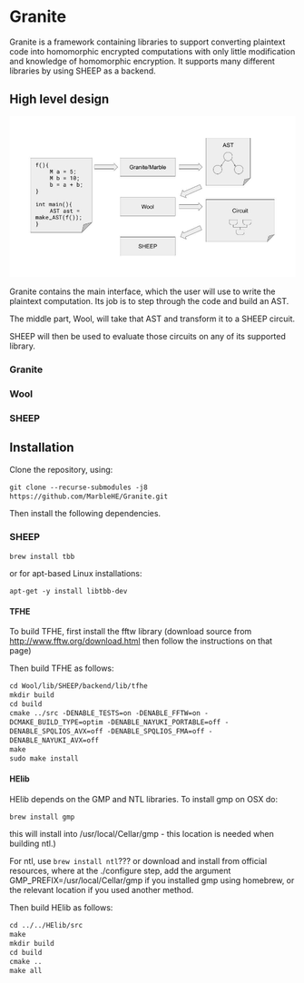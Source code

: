 # Granite

Granite is a framework containing libraries to support converting plaintext code into homomorphic encrypted computations with only little modification and knowledge of homomorphic encryption. It supports many different libraries by using SHEEP as a backend.

## High level design
![High level design](hld.jpg?raw=true "High level design")

Granite contains the main interface, which the user will use to write the plaintext computation. Its job is to step through the code and build an AST.

The middle part, Wool, will take that AST and transform it to a SHEEP circuit.

SHEEP will then be used to evaluate those circuits on any of its supported library.

### Granite

### Wool

### SHEEP

## Installation
Clone the repository, using:
```
git clone --recurse-submodules -j8 https://github.com/MarbleHE/Granite.git
```
Then install the following dependencies.
### SHEEP
```
brew install tbb
```

or for apt-based Linux installations:
```
apt-get -y install libtbb-dev
```
#### TFHE
To build TFHE, first install the fftw library (download source from http://www.fftw.org/download.html then follow the instructions on that page)

Then build TFHE as follows:
```
cd Wool/lib/SHEEP/backend/lib/tfhe
mkdir build
cd build
cmake ../src -DENABLE_TESTS=on -DENABLE_FFTW=on -DCMAKE_BUILD_TYPE=optim -DENABLE_NAYUKI_PORTABLE=off -DENABLE_SPQLIOS_AVX=off -DENABLE_SPQLIOS_FMA=off -DENABLE_NAYUKI_AVX=off
make
sudo make install
```

#### HElib
HElib depends on the GMP and NTL libraries. To install gmp on OSX do:
```
brew install gmp
```

this will install into /usr/local/Cellar/gmp - this location is needed when building ntl.)

For ntl, use `brew install ntl`??? or download and install from official resources, where at the ./configure step, add the argument GMP_PREFIX=/usr/local/Cellar/gmp if you installed gmp using homebrew, or the relevant location if you used another method.

Then build HElib as follows:
```
cd ../../HElib/src
make
mkdir build
cd build
cmake ..
make all
```